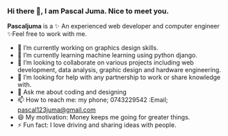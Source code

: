 ### Hi there 👋, I am Pascal Juma. Nice to meet you.
**Pascaljuma** is a ✨ An experienced web developer and computer engineer ✨Feel free to work with me.
- 🔭 I’m currently working on graphics design skills.
- 🌱 I’m currently learning machine learning using python django.
- 👯 I’m looking to collaborate on various projects including web development, data analysis, graphic design and hardware engineering.
- 🤔 I’m looking for help with any partnership to work or share knowledge with.
- 💬 Ask me about coding and designing
- 📫 How to reach me: my phone; 0743229542
                      :Email; pascal123juma@gmail.com
- 😄 My motivation: Money keeps me going for greater things.
- ⚡ Fun fact: I love driving and sharing ideas with people.


